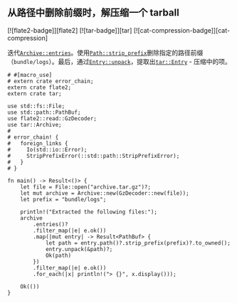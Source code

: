 ## 从路径中删除前缀时，解压缩一个 tarball

[![flate2-badge]][flate2] [![tar-badge]][tar] [![cat-compression-badge]][cat-compression]

迭代[`Archive::entries`]。使用[`Path::strip_prefix`]删除指定的路径前缀（`bundle/logs`）。最后，通过[`Entry::unpack`]，提取出[`tar::Entry`] - 压缩中的项。

```rust,no_run
# #[macro_use]
# extern crate error_chain;
extern crate flate2;
extern crate tar;

use std::fs::File;
use std::path::PathBuf;
use flate2::read::GzDecoder;
use tar::Archive;
#
# error_chain! {
#   foreign_links {
#     Io(std::io::Error);
#     StripPrefixError(::std::path::StripPrefixError);
#   }
# }

fn main() -> Result<()> {
    let file = File::open("archive.tar.gz")?;
    let mut archive = Archive::new(GzDecoder::new(file));
    let prefix = "bundle/logs";

    println!("Extracted the following files:");
    archive
        .entries()?
        .filter_map(|e| e.ok())
        .map(|mut entry| -> Result<PathBuf> {
            let path = entry.path()?.strip_prefix(prefix)?.to_owned();
            entry.unpack(&path)?;
            Ok(path)
        })
        .filter_map(|e| e.ok())
        .for_each(|x| println!("> {}", x.display()));

    Ok(())
}
```

[`archive::entries`]: https://docs.rs/tar/*/tar/struct.Archive.html#method.entries
[`entry::unpack`]: https://docs.rs/tar/*/tar/struct.Entry.html#method.unpack
[`path::strip_prefix`]: https://doc.rust-lang.org/std/path/struct.Path.html#method.strip_prefix
[`tar::entry`]: https://docs.rs/tar/*/tar/struct.Entry.html
